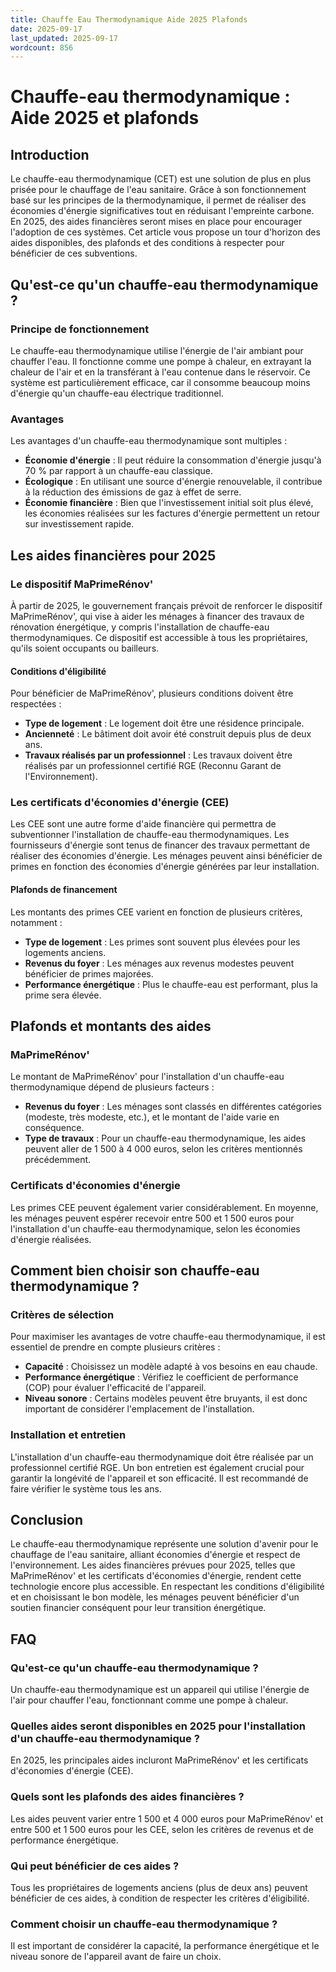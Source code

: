 ```yaml
---
title: Chauffe Eau Thermodynamique Aide 2025 Plafonds
date: 2025-09-17
last_updated: 2025-09-17
wordcount: 856
---
```


# Chauffe-eau thermodynamique : Aide 2025 et plafonds

## Introduction

Le chauffe-eau thermodynamique (CET) est une solution de plus en plus prisée pour le chauffage de l'eau sanitaire. Grâce à son fonctionnement basé sur les principes de la thermodynamique, il permet de réaliser des économies d'énergie significatives tout en réduisant l'empreinte carbone. En 2025, des aides financières seront mises en place pour encourager l'adoption de ces systèmes. Cet article vous propose un tour d'horizon des aides disponibles, des plafonds et des conditions à respecter pour bénéficier de ces subventions.

## Qu'est-ce qu'un chauffe-eau thermodynamique ?

### Principe de fonctionnement

Le chauffe-eau thermodynamique utilise l'énergie de l'air ambiant pour chauffer l'eau. Il fonctionne comme une pompe à chaleur, en extrayant la chaleur de l'air et en la transférant à l'eau contenue dans le réservoir. Ce système est particulièrement efficace, car il consomme beaucoup moins d'énergie qu'un chauffe-eau électrique traditionnel.

### Avantages

Les avantages d'un chauffe-eau thermodynamique sont multiples :

- **Économie d'énergie** : Il peut réduire la consommation d'énergie jusqu'à 70 % par rapport à un chauffe-eau classique.
- **Écologique** : En utilisant une source d'énergie renouvelable, il contribue à la réduction des émissions de gaz à effet de serre.
- **Économie financière** : Bien que l'investissement initial soit plus élevé, les économies réalisées sur les factures d'énergie permettent un retour sur investissement rapide.

## Les aides financières pour 2025

### Le dispositif MaPrimeRénov'

À partir de 2025, le gouvernement français prévoit de renforcer le dispositif MaPrimeRénov', qui vise à aider les ménages à financer des travaux de rénovation énergétique, y compris l'installation de chauffe-eau thermodynamiques. Ce dispositif est accessible à tous les propriétaires, qu'ils soient occupants ou bailleurs.

#### Conditions d'éligibilité

Pour bénéficier de MaPrimeRénov', plusieurs conditions doivent être respectées :

- **Type de logement** : Le logement doit être une résidence principale.
- **Ancienneté** : Le bâtiment doit avoir été construit depuis plus de deux ans.
- **Travaux réalisés par un professionnel** : Les travaux doivent être réalisés par un professionnel certifié RGE (Reconnu Garant de l'Environnement).

### Les certificats d'économies d'énergie (CEE)

Les CEE sont une autre forme d'aide financière qui permettra de subventionner l'installation de chauffe-eau thermodynamiques. Les fournisseurs d'énergie sont tenus de financer des travaux permettant de réaliser des économies d'énergie. Les ménages peuvent ainsi bénéficier de primes en fonction des économies d'énergie générées par leur installation.

#### Plafonds de financement

Les montants des primes CEE varient en fonction de plusieurs critères, notamment :

- **Type de logement** : Les primes sont souvent plus élevées pour les logements anciens.
- **Revenus du foyer** : Les ménages aux revenus modestes peuvent bénéficier de primes majorées.
- **Performance énergétique** : Plus le chauffe-eau est performant, plus la prime sera élevée.

## Plafonds et montants des aides

### MaPrimeRénov'

Le montant de MaPrimeRénov' pour l'installation d'un chauffe-eau thermodynamique dépend de plusieurs facteurs :

- **Revenus du foyer** : Les ménages sont classés en différentes catégories (modeste, très modeste, etc.), et le montant de l'aide varie en conséquence.
- **Type de travaux** : Pour un chauffe-eau thermodynamique, les aides peuvent aller de 1 500 à 4 000 euros, selon les critères mentionnés précédemment.

### Certificats d'économies d'énergie

Les primes CEE peuvent également varier considérablement. En moyenne, les ménages peuvent espérer recevoir entre 500 et 1 500 euros pour l'installation d'un chauffe-eau thermodynamique, selon les économies d'énergie réalisées.

## Comment bien choisir son chauffe-eau thermodynamique ?

### Critères de sélection

Pour maximiser les avantages de votre chauffe-eau thermodynamique, il est essentiel de prendre en compte plusieurs critères :

- **Capacité** : Choisissez un modèle adapté à vos besoins en eau chaude.
- **Performance énergétique** : Vérifiez le coefficient de performance (COP) pour évaluer l'efficacité de l'appareil.
- **Niveau sonore** : Certains modèles peuvent être bruyants, il est donc important de considérer l'emplacement de l'installation.

### Installation et entretien

L'installation d'un chauffe-eau thermodynamique doit être réalisée par un professionnel certifié RGE. Un bon entretien est également crucial pour garantir la longévité de l'appareil et son efficacité. Il est recommandé de faire vérifier le système tous les ans.

## Conclusion

Le chauffe-eau thermodynamique représente une solution d'avenir pour le chauffage de l'eau sanitaire, alliant économies d'énergie et respect de l'environnement. Les aides financières prévues pour 2025, telles que MaPrimeRénov' et les certificats d'économies d'énergie, rendent cette technologie encore plus accessible. En respectant les conditions d'éligibilité et en choisissant le bon modèle, les ménages peuvent bénéficier d'un soutien financier conséquent pour leur transition énergétique.

## FAQ

### Qu'est-ce qu'un chauffe-eau thermodynamique ?

Un chauffe-eau thermodynamique est un appareil qui utilise l'énergie de l'air pour chauffer l'eau, fonctionnant comme une pompe à chaleur.

### Quelles aides seront disponibles en 2025 pour l'installation d'un chauffe-eau thermodynamique ?

En 2025, les principales aides incluront MaPrimeRénov' et les certificats d'économies d'énergie (CEE).

### Quels sont les plafonds des aides financières ?

Les aides peuvent varier entre 1 500 et 4 000 euros pour MaPrimeRénov' et entre 500 et 1 500 euros pour les CEE, selon les critères de revenus et de performance énergétique.

### Qui peut bénéficier de ces aides ?

Tous les propriétaires de logements anciens (plus de deux ans) peuvent bénéficier de ces aides, à condition de respecter les critères d'éligibilité.

### Comment choisir un chauffe-eau thermodynamique ?

Il est important de considérer la capacité, la performance énergétique et le niveau sonore de l'appareil avant de faire un choix.